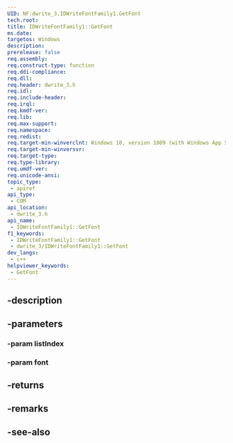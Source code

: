 ```yaml
---
UID: NF:dwrite_3.IDWriteFontFamily1.GetFont
tech.root: 
title: IDWriteFontFamily1::GetFont
ms.date: 
targetos: Windows
description: 
prerelease: false
req.assembly: 
req.construct-type: function
req.ddi-compliance: 
req.dll: 
req.header: dwrite_3.h
req.idl: 
req.include-header: 
req.irql: 
req.kmdf-ver: 
req.lib: 
req.max-support: 
req.namespace: 
req.redist: 
req.target-min-winverclnt: Windows 10, version 1809 (with Windows App SDK 0.5 or later)
req.target-min-winversvr: 
req.target-type: 
req.type-library: 
req.umdf-ver: 
req.unicode-ansi: 
topic_type:
 - apiref
api_type:
 - COM
api_location:
 - dwrite_3.h
api_name:
 - IDWriteFontFamily1::GetFont
f1_keywords:
 - IDWriteFontFamily1::GetFont
 - dwrite_3/IDWriteFontFamily1::GetFont
dev_langs:
 - c++
helpviewer_keywords:
 - GetFont
---
```


## -description

## -parameters

### -param listIndex

### -param font

## -returns

## -remarks

## -see-also

